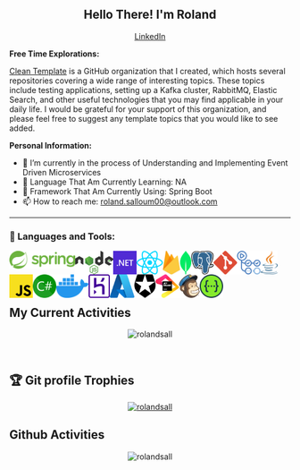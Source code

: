 <h2 align="center">Hello There! I'm Roland</a></h2>

<p align="center">
  <a href="https://www.linkedin.com/in/roland-salloum-09687b188/">LinkedIn</a> 
</p>

**Free Time Explorations:**

[Clean Template](https://github.com/clean-templates)  is a GitHub organization that I created, which hosts several repositories covering a wide range of interesting topics. These topics include testing applications, setting up a Kafka cluster, RabbitMQ, Elastic Search, and other useful technologies that you may find applicable in your daily life. I would be grateful for your support of this organization, and please feel free to suggest any template topics that you would like to see added.






**Personal Information:**

- 🌱  I’m currently in the process of Understanding and Implementing Event Driven Microservices
- 📖  Language That Am Currently Learning: NA
- 🔎  Framework That Am Currently Using: Spring Boot
- 📫  How to reach me: roland.salloum00@outlook.com

***

### 🔨 Languages and Tools:
<a> <img align="left" src="https://github.com/RolandSall/RolandSall/blob/main/assets/spring.svg" alt="spring-boot" height="32px"/> </a> 
<a> <img align="left" src="https://github.com/RolandSall/RolandSall/blob/main/assets/nodejs.svg" alt="nodejs" height="42px"/> </a> 
<a> <img align="left" src="https://github.com/RolandSall/RolandSall/blob/main/assets/dotnet.svg" alt="dotnet" height="42px"/> </a> 
<a> <img align="left" src="https://github.com/RolandSall/RolandSall/blob/main/assets/react.svg" alt="react" height="42px"/> </a> 
<a> <img align="left" src="https://github.com/RolandSall/RolandSall/blob/main/assets/firebase.svg" alt="firebase" height="42px"/> </a> 
<a> <img align="left" src="https://github.com/RolandSall/RolandSall/blob/main/assets/mongodb-icon.svg" alt="mongodb-icon" height="42px"/> </a> 
<a> <img align="left" src="https://github.com/RolandSall/RolandSall/blob/main/assets/postgresql.svg" alt="postgresql" height="42px"/> </a> 
<a> <img align="left" src="https://github.com/RolandSall/RolandSall/blob/main/assets/git-icon.svg" alt="git-icon" height="42px"/> </a> 
<a> <img align="left" src="https://github.com/RolandSall/RolandSall/blob/main/assets/github-actions.svg" alt="github-actions" height="42px"/> </a> 
<a> <img align="left" src="https://github.com/RolandSall/RolandSall/blob/main/assets/java.svg" alt="java" height="42px"/> </a> 
<a> <img align="left" src="https://github.com/RolandSall/RolandSall/blob/main/assets/javascript.svg" alt="javascript" height="42px"/> </a> 
<a> <img align="left" src="https://github.com/RolandSall/RolandSall/blob/main/assets/c-sharp.svg" alt="c-sharp" height="42px"/> </a> 
<a> <img align="left" src="https://github.com/RolandSall/RolandSall/blob/main/assets/docker-icon.svg" alt="docker-icon" height="42px"/> </a> 
<a> <img align="left" src="https://github.com/RolandSall/RolandSall/blob/main/assets/heroku-icon.svg" alt="heroku-icon" height="42px"/> </a> 
<a> <img align="left" src="https://github.com/RolandSall/RolandSall/blob/main/assets/microsoft-azure.svg" alt="microsoft-azure" height="42px"/> </a> 
<a> <img align="left" src="https://github.com/RolandSall/RolandSall/blob/main/assets/auth0-icon.svg" alt="auth0-icon" height="42px"/> </a> 
<a> <img align="left" src="https://github.com/RolandSall/RolandSall/blob/main/assets/jetbrains.svg" alt="jetbrains" height="42px"/> </a> 
<a> <img align="left" src="https://github.com/RolandSall/RolandSall/blob/main/assets/mailchimp-freddie.svg" alt="mailchimp-freddie" height="42px"/> </a> 
<a> <img align="left" src="https://github.com/RolandSall/RolandSall/blob/main/assets/swagger.svg" alt="swagger" height="42px"/> </a> 
<br><br><br><br>

## My Current Activities
<p align="center"><img src="https://github-readme-streak-stats.herokuapp.com/?user=rolandsall" alt="rolandsall" /></p>

<br>

## :trophy: Git profile Trophies

<p align="center">
  <a href="https://github.com/ryo-ma/github-profile-trophy"><img src="https://github-profile-trophy.vercel.app/?username=rolandsall&" alt="rolandsall" /></a> 
</p>



## Github Activities

<p align="center">
  

 <img src="https://github-readme-stats.vercel.app/api?username=rolandsall&count_private=true&show_icons=true&include_all_commits=true" alt="rolandsall" />
</p>

  



